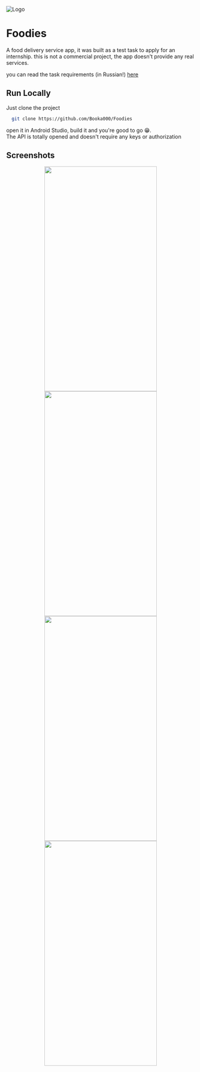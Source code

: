 
![Logo](https://github.com/user-attachments/assets/277f9710-5e02-4a98-ab2e-52711bc46f0b)


# Foodies

A food delivery service app, it was built as a test task to apply for an internship. this is not a commercial project, the app doesn't provide any real services.

you can read the task requirements (in Russian!) [here]([https://gaganpreetkaurkalsi.netlify.app/](https://drive.google.com/drive/folders/1Y1YyDZQNJb4gCATksUgx8-nbWXyTnhnO))


## Run Locally

Just clone the project

```bash
  git clone https://github.com/Booka000/Foodies
```
open it in Android Studio, build it and you're good to go :grin:.  
The API is totally opened and doesn't require any keys or authorization

## Screenshots

<p align="center">
  <img height="600px" width="300px" src="https://github.com/user-attachments/assets/662a268e-b77e-4c58-b128-b1a046348dd4" />
  <img height="600px" width="300px" src="https://github.com/user-attachments/assets/2e9fa657-71dc-4c25-804b-34266eb1d4aa" />
  <img height="600px" width="300px" src="https://github.com/user-attachments/assets/283a4f97-86d7-4dee-9885-001aca75092c" />
  <img height="600px" width="300px" src="https://github.com/user-attachments/assets/9bb3406b-ac6d-43e3-ba33-5960149578f9" /> <br/>
</p>
